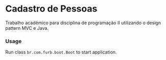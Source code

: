# Cadastro de Pessoas #

Trabalho acadêmico para disciplina de programação II utilizando o design pattern MVC e Java.

### Usage ###

Run class ```br.com.furb.boot.Boot``` to start application.